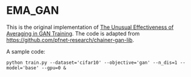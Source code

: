 # EMA_GAN

This is the original implementation of [The Unusual Effectiveness of Averaging in GAN Training](https://arxiv.org/abs/1806.04498). The code is adapted from https://github.com/pfnet-research/chainer-gan-lib.

A sample code:

```python train.py --dataset='cifar10' --objective='gan' --n_dis=1 --model='base' --gpu=0 &```
